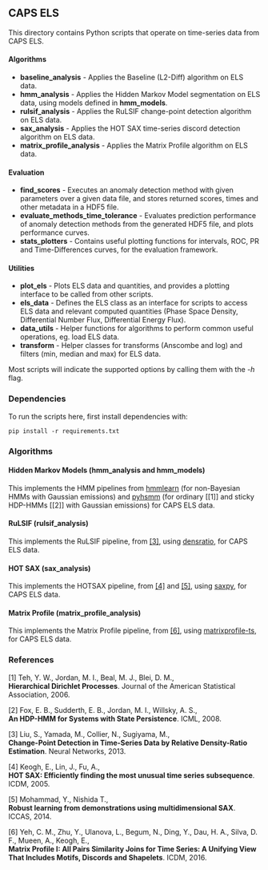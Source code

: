 ## CAPS ELS

This directory contains Python scripts that operate on time-series data from CAPS ELS.

#### Algorithms
* **baseline_analysis** - Applies the Baseline (L2-Diff) algorithm on ELS data.
* **hmm_analysis** - Applies the Hidden Markov Model segmentation on ELS data, using models defined in **hmm_models**.
* **rulsif_analysis** - Applies the RuLSIF change-point detection algorithm on ELS data.
* **sax_analysis** - Applies the HOT SAX time-series discord detection algorithm on ELS data.
* **matrix_profile_analysis** - Applies the Matrix Profile algorithm on ELS data.

#### Evaluation
* **find_scores** - Executes an anomaly detection method with given parameters over a given data file, and stores returned scores, times and other metadata in a HDF5 file.
* **evaluate_methods_time_tolerance** - Evaluates prediction performance of anomaly detection methods from the generated HDF5 file, and plots performance curves.
* **stats_plotters** - Contains useful plotting functions for intervals, ROC, PR and Time-Differences curves, for the evaluation framework.

#### Utilities
* **plot_els** - Plots ELS data and quantities, and provides a plotting interface to be called from other scripts.
* **els_data** - Defines the ELS class as an interface for scripts to access ELS data and relevant computed quantities (Phase Space Density,  Differential Number Flux, Differential Energy Flux).
* **data_utils** - Helper functions for algorithms to perform common useful operations, eg. load ELS data.
* **transform** - Helper classes for transforms (Anscombe and log) and filters (min, median and max) for ELS data.

Most scripts will indicate the supported options by calling them with the *-h* flag.

### Dependencies
To run the scripts here, first install dependencies with:
```
pip install -r requirements.txt
``` 

### Algorithms

#### Hidden Markov Models (hmm_analysis and hmm_models)
This implements the HMM pipelines from [hmmlearn](https://hmmlearn.readthedocs.io/en/latest/) (for non-Bayesian HMMs with Gaussian emissions) and [pyhsmm](https://github.com/mattjj/pyhsmm) (for ordinary [[1]] and sticky HDP-HMMs [[2]] with Gaussian emissions) for CAPS ELS data.

#### RuLSIF (rulsif_analysis)
This implements the RuLSIF pipeline, from [[3]](https://arxiv.org/pdf/1203.0453.pdf), using [densratio](https://github.com/hoxo-m/densratio_py), for CAPS ELS data.

#### HOT SAX (sax_analysis)
This implements the HOTSAX pipeline, from [[4]](https://www.cs.ucr.edu/~eamonn/HOT%20SAX%20%20long-ver.pdf) and [[5]](https://ieeexplore.ieee.org/document/6987960),  using [saxpy](https://github.com/ameya98/saxpy), for CAPS ELS data.

#### Matrix Profile (matrix_profile_analysis)
This implements the Matrix Profile pipeline, from [[6]](https://ieeexplore.ieee.org/stamp/stamp.jsp?tp=&arnumber=7837992&isnumber=7837813), using [matrixprofile-ts](https://github.com/ameya98/matrixprofile-ts), for CAPS ELS data.

### References
[1] Teh, Y. W., Jordan, M. I., Beal, M. J., Blei, D. M.,  
**Hierarchical Dirichlet Processes**. Journal of the American Statistical Association, 2006.

[2] Fox, E. B., Sudderth, E. B., Jordan, M. I., Willsky, A. S.,  
**An HDP-HMM for Systems with State Persistence**. ICML, 2008.

[3] Liu, S., Yamada, M., Collier, N., Sugiyama, M.,   
**Change-Point Detection in Time-Series Data by Relative Density-Ratio Estimation**. Neural Networks, 2013.

[4] Keogh, E., Lin, J., Fu, A.,  
**HOT SAX: Efficiently finding the most unusual time series subsequence**. ICDM, 2005.

[5] Mohammad, Y., Nishida T.,  
**Robust learning from demonstrations using multidimensional SAX**. ICCAS, 2014.

[6] Yeh, C. M., Zhu, Y., Ulanova, L., Begum, N., Ding, Y., Dau, H. A., Silva, D. F., Mueen, A., Keogh, E.,  
**Matrix Profile I: All Pairs Similarity Joins for Time Series: A Unifying View That Includes Motifs, Discords and Shapelets**. ICDM, 2016.
